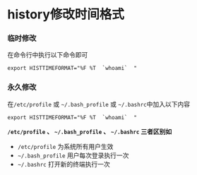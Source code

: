 # history修改时间格式

### 临时修改

在命令行中执行以下命令即可
```shell
export HISTTIMEFORMAT="%F %T  `whoami`  "
```
### 永久修改

在`/etc/profile` 或 `~/.bash_profile` 或 `~/.bashrc`中加入以下内容
```shell
export HISTTIMEFORMAT="%F %T  `whoami`  "
```

**`/etc/profile` 、 `~/.bash_profile` 、 `~/.bashrc` 三者区别如**
* `/etc/profile` 为系统所有用户生效
* `~/.bash_profile` 用户每次登录执行一次
* `~/.bashrc` 打开新的终端执行一次
